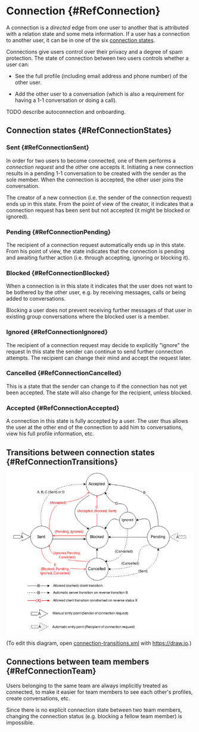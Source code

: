 # Connection {#RefConnection}

A connection is a _directed_ edge from one user to another that is attributed with a relation state and some meta information. If a user has a connection to another user, it can be in one of the six [connection states](#RefConnectionStates).

Connections give users control over their privacy and a degree of spam protection. The state of connection between two users controls whether a user can:

* See the full profile (including email address and phone number) of the other user.

* Add the other user to a conversation (which is also a requirement for having a 1-1 conversation or doing a call).

TODO describe autoconnection and onboarding.

## Connection states {#RefConnectionStates}

### Sent {#RefConnectionSent}

In order for two users to become connected, one of them performs a _connection request_ and the other one accepts it. Initiating a new connection results in a pending 1-1 conversation to be created with the sender as the sole member. When the connection is accepted, the other user joins the conversation.

The creator of a new connection (i.e. the sender of the connection request) ends up in this state. From the point of view of the creator, it indicates that a connection request has been sent but not accepted (it might be blocked or ignored).

### Pending {#RefConnectionPending}

The recipient of a connection request automatically ends up in this state.
From his point of view, the state indicates that the connection is pending
and awaiting further action (i.e. through accepting, ignoring or blocking it).

### Blocked {#RefConnectionBlocked}

When a connection is in this state it indicates that the user does not want to be bothered by the other user, e.g. by receiving messages, calls or being added to conversations.

Blocking a user does not prevent receiving further messages of that user in existing group conversations where the blocked user is a member.

### Ignored {#RefConnectionIgnored}

The recipient of a connection request may decide to explicitly "ignore" the request In this state the sender can continue to send further connection attempts. The recipient can change their mind and accept the request later.

### Cancelled {#RefConnectionCancelled}

This is a state that the sender can change to if the connection has not yet been accepted. The state will also change for the recipient, unless blocked.

### Accepted {#RefConnectionAccepted}

A connection in this state is fully accepted by a user. The user thus allows the user at the other end of the connection to add him to conversations, view his full profile information, etc.

## Transitions between connection states {#RefConnectionTransitions}

![Connection state transitions](connection-transitions.png)

(To edit this diagram, open [connection-transitions.xml](connection-transitions.xml) with <https://draw.io>.)

## Connections between team members {#RefConnectionTeam}

Users belonging to the same team are always implicitly treated as connected, to make it easier for team members to see each other's profiles, create conversations, etc.

Since there is no explicit connection state between two team members, changing the connection status (e.g. blocking a fellow team member) is impossible.
